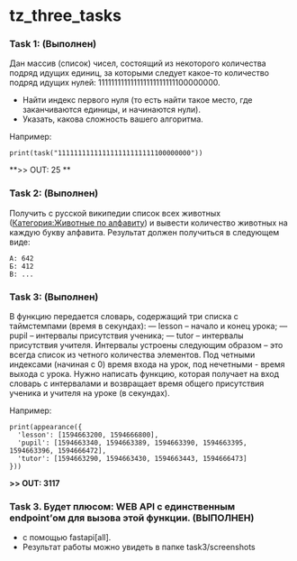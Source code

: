 # tz_three_tasks
### Task 1: (Выполнен) 

Дан массив (список) чисел, состоящий из некоторого количества подряд идущих единиц, за которыми следует какое-то количество подряд идущих нулей: 111111111111111111111111100000000. 

- Найти индекс первого нуля (то есть найти такое место, где заканчиваются единицы, и начинаются нули). 
- Указать, какова сложность вашего алгоритма. 

Например: 
```
print(task("111111111111111111111111100000000"))
```
**>> OUT: 25 ** 

### Task 2: (Выполнен)

Получить с русской википедии список всех животных ([Категория:Животные по алфавиту](https://ru.wikipedia.org/wiki/%D0%9A%D0%B0%D1%82%D0%B5%D0%B3%D0%BE%D1%80%D0%B8%D1%8F:%D0%96%D0%B8%D0%B2%D0%BE%D1%82%D0%BD%D1%8B%D0%B5_%D0%BF%D0%BE_%D0%B0%D0%BB%D1%84%D0%B0%D0%B2%D0%B8%D1%82%D1%83/ "Категория:Животные по алфавиту")) и вывести количество животных на каждую букву алфавита. Результат должен получиться в следующем виде:
```
А: 642
Б: 412
В: ...
```
### Task 3: (Выполнен)

В функцию передается словарь, содержащий три списка с таймстемпами (время в секундах):
— lesson – начало и конец урока; 
— pupil – интервалы присутствия ученика; 
— tutor – интервалы присутствия учителя. 
Интервалы устроены следующим образом – это всегда список из четного количества элементов. Под четными индексами (начиная с 0) время входа на урок, под нечетными - время выхода с урока.
Нужно написать функцию, которая получает на вход словарь с интервалами и возвращает время общего присутствия ученика и учителя на уроке (в секундах). 

Например:
```
print(appearance({ 
  'lesson': [1594663200, 1594666800], 
  'pupil': [1594663340, 1594663389, 1594663390, 1594663395, 1594663396, 1594666472], 
  'tutor': [1594663290, 1594663430, 1594663443, 1594666473] 
})) 
```
**>> OUT: 3117** 

### Task 3. Будет плюсом: WEB API с единственным endpoint’ом для вызова этой функции. (ВЫПОЛНЕН)
- с помощью fastapi[all]. 
- Результат работы можно увидеть в папке task3/screenshots
